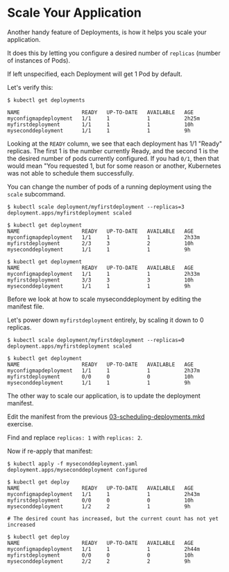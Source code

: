 # Scale Your Application

Another handy feature of Deployments, is how it helps you scale your application.

It does this by letting you configure a desired number of `replicas` (number of
instances of Pods).

If left unspecified, each Deployment will get 1 Pod by default.

Let's verify this:

```console
$ kubectl get deployments

NAME                    READY   UP-TO-DATE   AVAILABLE   AGE
myconfigmapdeployment   1/1     1            1           2h25m
myfirstdeployment       1/1     1            1           10h
myseconddeployment      1/1     1            1           9h

```

Looking at the `READY` column, we see that each deployment has 1/1 "Ready" 
replicas. The first 1 is the number currently Ready, and the second 1 is the 
the desired number of pods currently configured. If you had `0/1`, then that
would mean "You requested 1, but for some reason or another, Kubernetes was
not able to schedule them successfully.

You can change the number of pods of a running deployment using the `scale` 
subcommand.

```console
$ kubectl scale deployment/myfirstdeployment --replicas=3
deployment.apps/myfirstdeployment scaled

$ kubectl get deployment
NAME                    READY   UP-TO-DATE   AVAILABLE   AGE
myconfigmapdeployment   1/1     1            1           2h33m
myfirstdeployment       2/3     3            2           10h
myseconddeployment      1/1     1            1           9h

$ kubectl get deployment
NAME                    READY   UP-TO-DATE   AVAILABLE   AGE
myconfigmapdeployment   1/1     1            1           2h33m
myfirstdeployment       3/3     3            3           10h
myseconddeployment      1/1     1            1           9h
```

Before we look at how to scale myseconddeployment by editing the manifest file.

Let's power down `myfirstdeployment` entirely, by scaling it down to 0 replicas.

```console
$ kubectl scale deployment/myfirstdeployment --replicas=0
deployment.apps/myfirstdeployment scaled

$ kubectl get deployment
NAME                    READY   UP-TO-DATE   AVAILABLE   AGE
myconfigmapdeployment   1/1     1            1           2h37m
myfirstdeployment       0/0     0            0           10h
myseconddeployment      1/1     1            1           9h
```

The other way to scale our application, is to update the deployment manifest.

Edit the manifest from the previous [03-scheduling-deployments.mkd](./03-scheduling-deployments.mkd)
exercise.

Find and replace `replicas: 1` with `replicas: 2`.

Now if re-apply that manifest:

```console
$ kubectl apply -f myseconddeployment.yaml
deployment.apps/myseconddeployment configured

$ kubectl get deploy
NAME                    READY   UP-TO-DATE   AVAILABLE   AGE
myconfigmapdeployment   1/1     1            1           2h43m
myfirstdeployment       0/0     0            0           10h
myseconddeployment      1/2     2            1           9h

# The desired count has increased, but the current count has not yet increased

$ kubectl get deploy
NAME                    READY   UP-TO-DATE   AVAILABLE   AGE
myconfigmapdeployment   1/1     1            1           2h44m
myfirstdeployment       0/0     0            0           10h
myseconddeployment      2/2     2            2           9h
```


